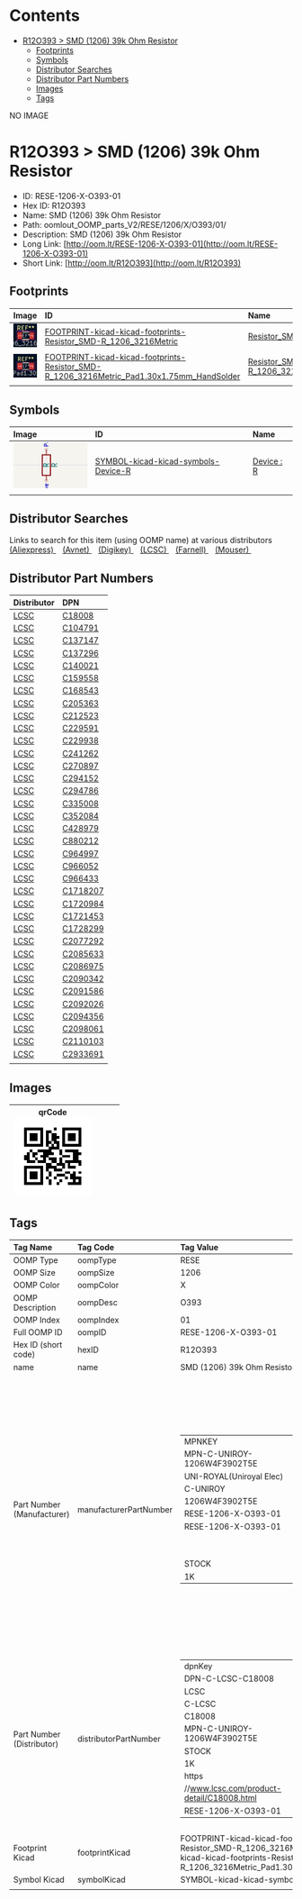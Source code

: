 



Contents
========

* [R12O393 > SMD (1206) 39k Ohm Resistor](#r12o393--smd-1206-39k-ohm-resistor)
	* [Footprints](#footprints)
	* [Symbols](#symbols)
	* [Distributor Searches](#distributor-searches)
	* [Distributor Part Numbers](#distributor-part-numbers)
	* [Images](#images)
	* [Tags](#tags)
  
NO IMAGE  
# R12O393 > SMD (1206) 39k Ohm Resistor

- ID: RESE-1206-X-O393-01
- Hex ID: R12O393
- Name: SMD (1206) 39k Ohm Resistor
- Path: oomlout_OOMP_parts_V2/RESE/1206/X/O393/01/
- Description: SMD (1206) 39k Ohm Resistor
- Long Link: [http://oom.lt/RESE-1206-X-O393-01](http://oom.lt/RESE-1206-X-O393-01)
- Short Link: [http://oom.lt/R12O393](http://oom.lt/R12O393)

## Footprints
  

|Image|ID|Name|
| :--- | :--- | :--- |
|[![](https://raw.githubusercontent.com/oomlout/oomlout_OOMP_eda_V2/main/FOOTPRINT/kicad/kicad-footprints/Resistor_SMD/R_1206_3216Metric/image_140.png)](https://github.com/oomlout/oomlout_OOMP_eda_V2/tree/main/FOOTPRINT/kicad/kicad-footprints/Resistor_SMD/R_1206_3216Metric/)|[FOOTPRINT-kicad-kicad-footprints-Resistor_SMD-R_1206_3216Metric](https://github.com/oomlout/oomlout_OOMP_eda_V2/tree/main/FOOTPRINT/kicad/kicad-footprints/Resistor_SMD/R_1206_3216Metric/)|[Resistor_SMD : R_1206_3216Metric](https://github.com/oomlout/oomlout_OOMP_eda_V2/tree/main/FOOTPRINT/kicad/kicad-footprints/Resistor_SMD/R_1206_3216Metric/)|
|[![](https://raw.githubusercontent.com/oomlout/oomlout_OOMP_eda_V2/main/FOOTPRINT/kicad/kicad-footprints/Resistor_SMD/R_1206_3216Metric_Pad1.30x1.75mm_HandSolder/image_140.png)](https://github.com/oomlout/oomlout_OOMP_eda_V2/tree/main/FOOTPRINT/kicad/kicad-footprints/Resistor_SMD/R_1206_3216Metric_Pad1.30x1.75mm_HandSolder/)|[FOOTPRINT-kicad-kicad-footprints-Resistor_SMD-R_1206_3216Metric_Pad1.30x1.75mm_HandSolder](https://github.com/oomlout/oomlout_OOMP_eda_V2/tree/main/FOOTPRINT/kicad/kicad-footprints/Resistor_SMD/R_1206_3216Metric_Pad1.30x1.75mm_HandSolder/)|[Resistor_SMD : R_1206_3216Metric_Pad1.30x1.75mm_HandSolder](https://github.com/oomlout/oomlout_OOMP_eda_V2/tree/main/FOOTPRINT/kicad/kicad-footprints/Resistor_SMD/R_1206_3216Metric_Pad1.30x1.75mm_HandSolder/)|
||||

## Symbols
  

|Image|ID|Name|
| :--- | :--- | :--- |
|[![](https://raw.githubusercontent.com/oomlout/oomlout_OOMP_eda_V2/main/SYMBOL/kicad/kicad-symbols/Device/R/image_140.png)](https://github.com/oomlout/oomlout_OOMP_eda_V2/tree/main/SYMBOL/kicad/kicad-symbols/Device/R/)|[SYMBOL-kicad-kicad-symbols-Device-R](https://github.com/oomlout/oomlout_OOMP_eda_V2/tree/main/SYMBOL/kicad/kicad-symbols/Device/R/)|[Device : R](https://github.com/oomlout/oomlout_OOMP_eda_V2/tree/main/SYMBOL/kicad/kicad-symbols/Device/R/)|
||||

## Distributor Searches
  
Links to search for this item (using OOMP name) at various distributors  
[(Aliexpress) ](https://www.aliexpress.com/wholesale?SearchText=SMD+1206+39k+Ohm+Resistor)&nbsp;&nbsp;&nbsp;[(Avnet) ](https://www.avnet.com/shop/us/search/SMD+1206+39k+Ohm+Resistor)&nbsp;&nbsp;&nbsp;[(Digikey) ](https://www.digikey.co.uk/en/products/result?s=SMD+1206+39k+Ohm+Resistor)&nbsp;&nbsp;&nbsp;[(LCSC) ](https://www.lcsc.com/search?q=SMD+1206+39k+Ohm+Resistor)&nbsp;&nbsp;&nbsp;[(Farnell) ](https://uk.farnell.com/search?st=SMD+1206+39k+Ohm+Resistor)&nbsp;&nbsp;&nbsp;[(Mouser) ](https://www.mouser.com/c/?q=SMD+1206+39k+Ohm+Resistor)&nbsp;&nbsp;&nbsp;
## Distributor Part Numbers
  

|Distributor|DPN|
| :--- | :--- |
|[LCSC](https://www.lcsc.com/product-detail/C18008.html)|[C18008](https://www.lcsc.com/product-detail/C18008.html)|
|[LCSC](https://www.lcsc.com/product-detail/C104791.html)|[C104791](https://www.lcsc.com/product-detail/C104791.html)|
|[LCSC](https://www.lcsc.com/product-detail/C137147.html)|[C137147](https://www.lcsc.com/product-detail/C137147.html)|
|[LCSC](https://www.lcsc.com/product-detail/C137296.html)|[C137296](https://www.lcsc.com/product-detail/C137296.html)|
|[LCSC](https://www.lcsc.com/product-detail/C140021.html)|[C140021](https://www.lcsc.com/product-detail/C140021.html)|
|[LCSC](https://www.lcsc.com/product-detail/C159558.html)|[C159558](https://www.lcsc.com/product-detail/C159558.html)|
|[LCSC](https://www.lcsc.com/product-detail/C168543.html)|[C168543](https://www.lcsc.com/product-detail/C168543.html)|
|[LCSC](https://www.lcsc.com/product-detail/C205363.html)|[C205363](https://www.lcsc.com/product-detail/C205363.html)|
|[LCSC](https://www.lcsc.com/product-detail/C212523.html)|[C212523](https://www.lcsc.com/product-detail/C212523.html)|
|[LCSC](https://www.lcsc.com/product-detail/C229591.html)|[C229591](https://www.lcsc.com/product-detail/C229591.html)|
|[LCSC](https://www.lcsc.com/product-detail/C229938.html)|[C229938](https://www.lcsc.com/product-detail/C229938.html)|
|[LCSC](https://www.lcsc.com/product-detail/C241262.html)|[C241262](https://www.lcsc.com/product-detail/C241262.html)|
|[LCSC](https://www.lcsc.com/product-detail/C270897.html)|[C270897](https://www.lcsc.com/product-detail/C270897.html)|
|[LCSC](https://www.lcsc.com/product-detail/C294152.html)|[C294152](https://www.lcsc.com/product-detail/C294152.html)|
|[LCSC](https://www.lcsc.com/product-detail/C294786.html)|[C294786](https://www.lcsc.com/product-detail/C294786.html)|
|[LCSC](https://www.lcsc.com/product-detail/C335008.html)|[C335008](https://www.lcsc.com/product-detail/C335008.html)|
|[LCSC](https://www.lcsc.com/product-detail/C352084.html)|[C352084](https://www.lcsc.com/product-detail/C352084.html)|
|[LCSC](https://www.lcsc.com/product-detail/C428979.html)|[C428979](https://www.lcsc.com/product-detail/C428979.html)|
|[LCSC](https://www.lcsc.com/product-detail/C880212.html)|[C880212](https://www.lcsc.com/product-detail/C880212.html)|
|[LCSC](https://www.lcsc.com/product-detail/C964997.html)|[C964997](https://www.lcsc.com/product-detail/C964997.html)|
|[LCSC](https://www.lcsc.com/product-detail/C966052.html)|[C966052](https://www.lcsc.com/product-detail/C966052.html)|
|[LCSC](https://www.lcsc.com/product-detail/C966433.html)|[C966433](https://www.lcsc.com/product-detail/C966433.html)|
|[LCSC](https://www.lcsc.com/product-detail/C1718207.html)|[C1718207](https://www.lcsc.com/product-detail/C1718207.html)|
|[LCSC](https://www.lcsc.com/product-detail/C1720984.html)|[C1720984](https://www.lcsc.com/product-detail/C1720984.html)|
|[LCSC](https://www.lcsc.com/product-detail/C1721453.html)|[C1721453](https://www.lcsc.com/product-detail/C1721453.html)|
|[LCSC](https://www.lcsc.com/product-detail/C1728299.html)|[C1728299](https://www.lcsc.com/product-detail/C1728299.html)|
|[LCSC](https://www.lcsc.com/product-detail/C2077292.html)|[C2077292](https://www.lcsc.com/product-detail/C2077292.html)|
|[LCSC](https://www.lcsc.com/product-detail/C2085633.html)|[C2085633](https://www.lcsc.com/product-detail/C2085633.html)|
|[LCSC](https://www.lcsc.com/product-detail/C2086975.html)|[C2086975](https://www.lcsc.com/product-detail/C2086975.html)|
|[LCSC](https://www.lcsc.com/product-detail/C2090342.html)|[C2090342](https://www.lcsc.com/product-detail/C2090342.html)|
|[LCSC](https://www.lcsc.com/product-detail/C2091586.html)|[C2091586](https://www.lcsc.com/product-detail/C2091586.html)|
|[LCSC](https://www.lcsc.com/product-detail/C2092026.html)|[C2092026](https://www.lcsc.com/product-detail/C2092026.html)|
|[LCSC](https://www.lcsc.com/product-detail/C2094356.html)|[C2094356](https://www.lcsc.com/product-detail/C2094356.html)|
|[LCSC](https://www.lcsc.com/product-detail/C2098061.html)|[C2098061](https://www.lcsc.com/product-detail/C2098061.html)|
|[LCSC](https://www.lcsc.com/product-detail/C2110103.html)|[C2110103](https://www.lcsc.com/product-detail/C2110103.html)|
|[LCSC](https://www.lcsc.com/product-detail/C2933691.html)|[C2933691](https://www.lcsc.com/product-detail/C2933691.html)|
|||

## Images
  

|qrCode<br>[![](https://raw.githubusercontent.com/oomlout/oomlout_OOMP_parts_V2/main/RESE/1206/X/O393/01/qrCode_140.png)](https://github.com/oomlout/oomlout_OOMP_parts_V2/tree/main/RESE/1206/X/O393/01/qrCode.png)||||
| :---: | :---: | :---: | :---: |

## Tags
  

|Tag Name|Tag Code|Tag Value|
| :--- | :--- | :--- |
|OOMP Type|oompType|RESE|
|OOMP Size|oompSize|1206|
|OOMP Color|oompColor|X|
|OOMP Description|oompDesc|O393|
|OOMP Index|oompIndex|01|
|Full OOMP ID|oompID|RESE-1206-X-O393-01|
|Hex ID (short code)|hexID|R12O393|
|name|name|SMD (1206) 39k Ohm Resistor|
|Part Number (Manufacturer)|manufacturerPartNumber|<table><tr><td>MPNKEY</td></tr><tr><td> MPN-C-UNIROY-1206W4F3902T5E</td><td> MANUFACTURER</td></tr><tr><td> UNI-ROYAL(Uniroyal Elec)</td><td> MANUCODE</td></tr><tr><td> C-UNIROY</td><td> MPN</td></tr><tr><td> 1206W4F3902T5E</td><td> OOMPIDPARTIAL</td></tr><tr><td> RESE-1206-X-O393-01</td><td> OOMPID</td></tr><tr><td> RESE-1206-X-O393-01</td><td> LINK</td></tr><tr><td> </td><td> DESCRIPTION</td></tr><tr><td> </td><td> TAGS</td></tr><tr><td> STOCK</td></tr><tr><td>1K</td></tr></table></td><td> <table><tr><td>MPNKEY</td></tr><tr><td> MPN-C-RALEC-RTT063902FTP</td><td> MANUFACTURER</td></tr><tr><td> RALEC</td><td> MANUCODE</td></tr><tr><td> C-RALEC</td><td> MPN</td></tr><tr><td> RTT063902FTP</td><td> OOMPIDPARTIAL</td></tr><tr><td> RESE-1206-X-O393-01</td><td> OOMPID</td></tr><tr><td> RESE-1206-X-O393-01</td><td> LINK</td></tr><tr><td> </td><td> DESCRIPTION</td></tr><tr><td> </td><td> TAGS</td></tr><tr><td> </td></tr></table></td><td> <table><tr><td>MPNKEY</td></tr><tr><td> MPN-C-YAGEO-RC1206JR-0739KL</td><td> MANUFACTURER</td></tr><tr><td> YAGEO</td><td> MANUCODE</td></tr><tr><td> C-YAGEO</td><td> MPN</td></tr><tr><td> RC1206JR-0739KL</td><td> OOMPIDPARTIAL</td></tr><tr><td> RESE-1206-X-O393-01</td><td> OOMPID</td></tr><tr><td> RESE-1206-X-O393-01</td><td> LINK</td></tr><tr><td> </td><td> DESCRIPTION</td></tr><tr><td> </td><td> TAGS</td></tr><tr><td> STOCK</td></tr><tr><td>1K</td></tr></table></td><td> <table><tr><td>MPNKEY</td></tr><tr><td> MPN-C-YAGEO-RC1206FR-0739KL</td><td> MANUFACTURER</td></tr><tr><td> YAGEO</td><td> MANUCODE</td></tr><tr><td> C-YAGEO</td><td> MPN</td></tr><tr><td> RC1206FR-0739KL</td><td> OOMPIDPARTIAL</td></tr><tr><td> RESE-1206-X-O393-01</td><td> OOMPID</td></tr><tr><td> RESE-1206-X-O393-01</td><td> LINK</td></tr><tr><td> </td><td> DESCRIPTION</td></tr><tr><td> </td><td> TAGS</td></tr><tr><td> </td></tr></table></td><td> <table><tr><td>MPNKEY</td></tr><tr><td> MPN-C-FHGUAN-RS-06K3902FT</td><td> MANUFACTURER</td></tr><tr><td> FH (Guangdong Fenghua Advanced Tech)</td><td> MANUCODE</td></tr><tr><td> C-FHGUAN</td><td> MPN</td></tr><tr><td> RS-06K3902FT</td><td> OOMPIDPARTIAL</td></tr><tr><td> RESE-1206-X-O393-01</td><td> OOMPID</td></tr><tr><td> RESE-1206-X-O393-01</td><td> LINK</td></tr><tr><td> </td><td> DESCRIPTION</td></tr><tr><td> </td><td> TAGS</td></tr><tr><td> STOCK</td></tr><tr><td>1K</td></tr></table></td><td> <table><tr><td>MPNKEY</td></tr><tr><td> MPN-C-RALEC-RTT06393JTP</td><td> MANUFACTURER</td></tr><tr><td> RALEC</td><td> MANUCODE</td></tr><tr><td> C-RALEC</td><td> MPN</td></tr><tr><td> RTT06393JTP</td><td> OOMPIDPARTIAL</td></tr><tr><td> RESE-1206-X-O393-01</td><td> OOMPID</td></tr><tr><td> RESE-1206-X-O393-01</td><td> LINK</td></tr><tr><td> </td><td> DESCRIPTION</td></tr><tr><td> </td><td> TAGS</td></tr><tr><td> </td></tr></table></td><td> <table><tr><td>MPNKEY</td></tr><tr><td> MPN-C-WALSIN-WR12X3902FTL</td><td> MANUFACTURER</td></tr><tr><td> Walsin Tech Corp</td><td> MANUCODE</td></tr><tr><td> C-WALSIN</td><td> MPN</td></tr><tr><td> WR12X3902FTL</td><td> OOMPIDPARTIAL</td></tr><tr><td> RESE-1206-X-O393-01</td><td> OOMPID</td></tr><tr><td> RESE-1206-X-O393-01</td><td> LINK</td></tr><tr><td> </td><td> DESCRIPTION</td></tr><tr><td> </td><td> TAGS</td></tr><tr><td> </td></tr></table></td><td> <table><tr><td>MPNKEY</td></tr><tr><td> MPN-C-BOURNS-CR1206-FX-3902ELF</td><td> MANUFACTURER</td></tr><tr><td> BOURNS</td><td> MANUCODE</td></tr><tr><td> C-BOURNS</td><td> MPN</td></tr><tr><td> CR1206-FX-3902ELF</td><td> OOMPIDPARTIAL</td></tr><tr><td> RESE-1206-X-O393-01</td><td> OOMPID</td></tr><tr><td> RESE-1206-X-O393-01</td><td> LINK</td></tr><tr><td> </td><td> DESCRIPTION</td></tr><tr><td> </td><td> TAGS</td></tr><tr><td> STOCK</td></tr><tr><td>1K</td></tr></table></td><td> <table><tr><td>MPNKEY</td></tr><tr><td> MPN-C-TAITEC-RMS12FT3902</td><td> MANUFACTURER</td></tr><tr><td> TA-I Tech</td><td> MANUCODE</td></tr><tr><td> C-TAITEC</td><td> MPN</td></tr><tr><td> RMS12FT3902</td><td> OOMPIDPARTIAL</td></tr><tr><td> RESE-1206-X-O393-01</td><td> OOMPID</td></tr><tr><td> RESE-1206-X-O393-01</td><td> LINK</td></tr><tr><td> </td><td> DESCRIPTION</td></tr><tr><td> </td><td> TAGS</td></tr><tr><td> STOCK</td></tr><tr><td>1K</td></tr></table></td><td> <table><tr><td>MPNKEY</td></tr><tr><td> MPN-C-YAGEO-AC1206FR-0739KL</td><td> MANUFACTURER</td></tr><tr><td> YAGEO</td><td> MANUCODE</td></tr><tr><td> C-YAGEO</td><td> MPN</td></tr><tr><td> AC1206FR-0739KL</td><td> OOMPIDPARTIAL</td></tr><tr><td> RESE-1206-X-O393-01</td><td> OOMPID</td></tr><tr><td> RESE-1206-X-O393-01</td><td> LINK</td></tr><tr><td> </td><td> DESCRIPTION</td></tr><tr><td> </td><td> TAGS</td></tr><tr><td> STOCK</td></tr><tr><td>1K</td></tr></table></td><td> <table><tr><td>MPNKEY</td></tr><tr><td> MPN-C-YAGEO-AC1206JR-0739KL</td><td> MANUFACTURER</td></tr><tr><td> YAGEO</td><td> MANUCODE</td></tr><tr><td> C-YAGEO</td><td> MPN</td></tr><tr><td> AC1206JR-0739KL</td><td> OOMPIDPARTIAL</td></tr><tr><td> RESE-1206-X-O393-01</td><td> OOMPID</td></tr><tr><td> RESE-1206-X-O393-01</td><td> LINK</td></tr><tr><td> </td><td> DESCRIPTION</td></tr><tr><td> </td><td> TAGS</td></tr><tr><td> STOCK</td></tr><tr><td>1K</td></tr></table></td><td> <table><tr><td>MPNKEY</td></tr><tr><td> MPN-C-MULTIC-MCSR12X3902FTL</td><td> MANUFACTURER</td></tr><tr><td> Multicomp</td><td> MANUCODE</td></tr><tr><td> C-MULTIC</td><td> MPN</td></tr><tr><td> MCSR12X3902FTL</td><td> OOMPIDPARTIAL</td></tr><tr><td> RESE-1206-X-O393-01</td><td> OOMPID</td></tr><tr><td> RESE-1206-X-O393-01</td><td> LINK</td></tr><tr><td> </td><td> DESCRIPTION</td></tr><tr><td> </td><td> TAGS</td></tr><tr><td> STOCK</td></tr><tr><td>1K</td></tr></table></td><td> <table><tr><td>MPNKEY</td></tr><tr><td> MPN-C-UNIROY-1206W4J0393T5E</td><td> MANUFACTURER</td></tr><tr><td> UNI-ROYAL(Uniroyal Elec)</td><td> MANUCODE</td></tr><tr><td> C-UNIROY</td><td> MPN</td></tr><tr><td> 1206W4J0393T5E</td><td> OOMPIDPARTIAL</td></tr><tr><td> RESE-1206-X-O393-01</td><td> OOMPID</td></tr><tr><td> RESE-1206-X-O393-01</td><td> LINK</td></tr><tr><td> </td><td> DESCRIPTION</td></tr><tr><td> </td><td> TAGS</td></tr><tr><td> </td></tr></table></td><td> <table><tr><td>MPNKEY</td></tr><tr><td> MPN-C-VIKING-ARG06FTC3902</td><td> MANUFACTURER</td></tr><tr><td> Viking Tech</td><td> MANUCODE</td></tr><tr><td> C-VIKING</td><td> MPN</td></tr><tr><td> ARG06FTC3902</td><td> OOMPIDPARTIAL</td></tr><tr><td> RESE-1206-X-O393-01</td><td> OOMPID</td></tr><tr><td> RESE-1206-X-O393-01</td><td> LINK</td></tr><tr><td> </td><td> DESCRIPTION</td></tr><tr><td> </td><td> TAGS</td></tr><tr><td> </td></tr></table></td><td> <table><tr><td>MPNKEY</td></tr><tr><td> MPN-C-FHGUAN-RS-06K393JT</td><td> MANUFACTURER</td></tr><tr><td> FH (Guangdong Fenghua Advanced Tech)</td><td> MANUCODE</td></tr><tr><td> C-FHGUAN</td><td> MPN</td></tr><tr><td> RS-06K393JT</td><td> OOMPIDPARTIAL</td></tr><tr><td> RESE-1206-X-O393-01</td><td> OOMPID</td></tr><tr><td> RESE-1206-X-O393-01</td><td> LINK</td></tr><tr><td> </td><td> DESCRIPTION</td></tr><tr><td> </td><td> TAGS</td></tr><tr><td> STOCK</td></tr><tr><td>1K</td></tr></table></td><td> <table><tr><td>MPNKEY</td></tr><tr><td> MPN-C-WALSIN-WR12X393JTL</td><td> MANUFACTURER</td></tr><tr><td> Walsin Tech Corp</td><td> MANUCODE</td></tr><tr><td> C-WALSIN</td><td> MPN</td></tr><tr><td> WR12X393JTL</td><td> OOMPIDPARTIAL</td></tr><tr><td> RESE-1206-X-O393-01</td><td> OOMPID</td></tr><tr><td> RESE-1206-X-O393-01</td><td> LINK</td></tr><tr><td> </td><td> DESCRIPTION</td></tr><tr><td> </td><td> TAGS</td></tr><tr><td> STOCK</td></tr><tr><td>1K</td></tr></table></td><td> <table><tr><td>MPNKEY</td></tr><tr><td> MPN-C-RESIST-AECR1206F39K0K9</td><td> MANUFACTURER</td></tr><tr><td> Resistor.Today</td><td> MANUCODE</td></tr><tr><td> C-RESIST</td><td> MPN</td></tr><tr><td> AECR1206F39K0K9</td><td> OOMPIDPARTIAL</td></tr><tr><td> RESE-1206-X-O393-01</td><td> OOMPID</td></tr><tr><td> RESE-1206-X-O393-01</td><td> LINK</td></tr><tr><td> </td><td> DESCRIPTION</td></tr><tr><td> </td><td> TAGS</td></tr><tr><td> STOCK</td></tr><tr><td>1K</td></tr></table></td><td> <table><tr><td>MPNKEY</td></tr><tr><td> MPN-C-EVEROH-CR1206J39KP05</td><td> MANUFACTURER</td></tr><tr><td> Ever Ohms Tech</td><td> MANUCODE</td></tr><tr><td> C-EVEROH</td><td> MPN</td></tr><tr><td> CR1206J39KP05</td><td> OOMPIDPARTIAL</td></tr><tr><td> RESE-1206-X-O393-01</td><td> OOMPID</td></tr><tr><td> RESE-1206-X-O393-01</td><td> LINK</td></tr><tr><td> </td><td> DESCRIPTION</td></tr><tr><td> </td><td> TAGS</td></tr><tr><td> </td></tr></table></td><td> <table><tr><td>MPNKEY</td></tr><tr><td> MPN-C-KOASPE-RK73H2BTTD3902F</td><td> MANUFACTURER</td></tr><tr><td> KOA Speer Elec</td><td> MANUCODE</td></tr><tr><td> C-KOASPE</td><td> MPN</td></tr><tr><td> RK73H2BTTD3902F</td><td> OOMPIDPARTIAL</td></tr><tr><td> RESE-1206-X-O393-01</td><td> OOMPID</td></tr><tr><td> RESE-1206-X-O393-01</td><td> LINK</td></tr><tr><td> </td><td> DESCRIPTION</td></tr><tr><td> </td><td> TAGS</td></tr><tr><td> </td></tr></table></td><td> <table><tr><td>MPNKEY</td></tr><tr><td> MPN-C-UNIROY-NQ06W4J0393T5E</td><td> MANUFACTURER</td></tr><tr><td> UNI-ROYAL(Uniroyal Elec)</td><td> MANUCODE</td></tr><tr><td> C-UNIROY</td><td> MPN</td></tr><tr><td> NQ06W4J0393T5E</td><td> OOMPIDPARTIAL</td></tr><tr><td> RESE-1206-X-O393-01</td><td> OOMPID</td></tr><tr><td> RESE-1206-X-O393-01</td><td> LINK</td></tr><tr><td> </td><td> DESCRIPTION</td></tr><tr><td> </td><td> TAGS</td></tr><tr><td> STOCK</td></tr><tr><td>1K</td></tr></table></td><td> <table><tr><td>MPNKEY</td></tr><tr><td> MPN-C-UNIROY-AS0606J0393T5E</td><td> MANUFACTURER</td></tr><tr><td> UNI-ROYAL(Uniroyal Elec)</td><td> MANUCODE</td></tr><tr><td> C-UNIROY</td><td> MPN</td></tr><tr><td> AS0606J0393T5E</td><td> OOMPIDPARTIAL</td></tr><tr><td> RESE-1206-X-O393-01</td><td> OOMPID</td></tr><tr><td> RESE-1206-X-O393-01</td><td> LINK</td></tr><tr><td> </td><td> DESCRIPTION</td></tr><tr><td> </td><td> TAGS</td></tr><tr><td> STOCK</td></tr><tr><td>1K</td></tr></table></td><td> <table><tr><td>MPNKEY</td></tr><tr><td> MPN-C-UNIROY-CQ06W4F3902T5E</td><td> MANUFACTURER</td></tr><tr><td> UNI-ROYAL(Uniroyal Elec)</td><td> MANUCODE</td></tr><tr><td> C-UNIROY</td><td> MPN</td></tr><tr><td> CQ06W4F3902T5E</td><td> OOMPIDPARTIAL</td></tr><tr><td> RESE-1206-X-O393-01</td><td> OOMPID</td></tr><tr><td> RESE-1206-X-O393-01</td><td> LINK</td></tr><tr><td> </td><td> DESCRIPTION</td></tr><tr><td> </td><td> TAGS</td></tr><tr><td> </td></tr></table></td><td> <table><tr><td>MPNKEY</td></tr><tr><td> MPN-C-VISHAY-MCA12060D3902CP100</td><td> MANUFACTURER</td></tr><tr><td> Vishay Intertech</td><td> MANUCODE</td></tr><tr><td> C-VISHAY</td><td> MPN</td></tr><tr><td> MCA12060D3902CP100</td><td> OOMPIDPARTIAL</td></tr><tr><td> RESE-1206-X-O393-01</td><td> OOMPID</td></tr><tr><td> RESE-1206-X-O393-01</td><td> LINK</td></tr><tr><td> </td><td> DESCRIPTION</td></tr><tr><td> </td><td> TAGS</td></tr><tr><td> </td></tr></table></td><td> <table><tr><td>MPNKEY</td></tr><tr><td> MPN-C-SUSUMU-HRG3216P-3902-D-T5</td><td> MANUFACTURER</td></tr><tr><td> SUSUMU</td><td> MANUCODE</td></tr><tr><td> C-SUSUMU</td><td> MPN</td></tr><tr><td> HRG3216P-3902-D-T5</td><td> OOMPIDPARTIAL</td></tr><tr><td> RESE-1206-X-O393-01</td><td> OOMPID</td></tr><tr><td> RESE-1206-X-O393-01</td><td> LINK</td></tr><tr><td> </td><td> DESCRIPTION</td></tr><tr><td> </td><td> TAGS</td></tr><tr><td> </td></tr></table></td><td> <table><tr><td>MPNKEY</td></tr><tr><td> MPN-C-SUSUMU-RG3216N-3902-B-T5</td><td> MANUFACTURER</td></tr><tr><td> SUSUMU</td><td> MANUCODE</td></tr><tr><td> C-SUSUMU</td><td> MPN</td></tr><tr><td> RG3216N-3902-B-T5</td><td> OOMPIDPARTIAL</td></tr><tr><td> RESE-1206-X-O393-01</td><td> OOMPID</td></tr><tr><td> RESE-1206-X-O393-01</td><td> LINK</td></tr><tr><td> </td><td> DESCRIPTION</td></tr><tr><td> </td><td> TAGS</td></tr><tr><td> </td></tr></table></td><td> <table><tr><td>MPNKEY</td></tr><tr><td> MPN-C-VISHAY-TNPW120639K0BYEA</td><td> MANUFACTURER</td></tr><tr><td> Vishay Intertech</td><td> MANUCODE</td></tr><tr><td> C-VISHAY</td><td> MPN</td></tr><tr><td> TNPW120639K0BYEA</td><td> OOMPIDPARTIAL</td></tr><tr><td> RESE-1206-X-O393-01</td><td> OOMPID</td></tr><tr><td> RESE-1206-X-O393-01</td><td> LINK</td></tr><tr><td> </td><td> DESCRIPTION</td></tr><tr><td> </td><td> TAGS</td></tr><tr><td> </td></tr></table></td><td> <table><tr><td>MPNKEY</td></tr><tr><td> MPN-C-PANASO-ERJ-8GEYJ393V</td><td> MANUFACTURER</td></tr><tr><td> PANASONIC</td><td> MANUCODE</td></tr><tr><td> C-PANASO</td><td> MPN</td></tr><tr><td> ERJ-8GEYJ393V</td><td> OOMPIDPARTIAL</td></tr><tr><td> RESE-1206-X-O393-01</td><td> OOMPID</td></tr><tr><td> RESE-1206-X-O393-01</td><td> LINK</td></tr><tr><td> </td><td> DESCRIPTION</td></tr><tr><td> </td><td> TAGS</td></tr><tr><td> </td></tr></table></td><td> <table><tr><td>MPNKEY</td></tr><tr><td> MPN-C-VISHAY-CRCW120639K0FKEA</td><td> MANUFACTURER</td></tr><tr><td> Vishay Intertech</td><td> MANUCODE</td></tr><tr><td> C-VISHAY</td><td> MPN</td></tr><tr><td> CRCW120639K0FKEA</td><td> OOMPIDPARTIAL</td></tr><tr><td> RESE-1206-X-O393-01</td><td> OOMPID</td></tr><tr><td> RESE-1206-X-O393-01</td><td> LINK</td></tr><tr><td> </td><td> DESCRIPTION</td></tr><tr><td> </td><td> TAGS</td></tr><tr><td> </td></tr></table></td><td> <table><tr><td>MPNKEY</td></tr><tr><td> MPN-C-PANASO-ERJ-P08J393V</td><td> MANUFACTURER</td></tr><tr><td> PANASONIC</td><td> MANUCODE</td></tr><tr><td> C-PANASO</td><td> MPN</td></tr><tr><td> ERJ-P08J393V</td><td> OOMPIDPARTIAL</td></tr><tr><td> RESE-1206-X-O393-01</td><td> OOMPID</td></tr><tr><td> RESE-1206-X-O393-01</td><td> LINK</td></tr><tr><td> </td><td> DESCRIPTION</td></tr><tr><td> </td><td> TAGS</td></tr><tr><td> </td></tr></table></td><td> <table><tr><td>MPNKEY</td></tr><tr><td> MPN-C-SUSUMU-HRG3216P-3902-D-T1</td><td> MANUFACTURER</td></tr><tr><td> SUSUMU</td><td> MANUCODE</td></tr><tr><td> C-SUSUMU</td><td> MPN</td></tr><tr><td> HRG3216P-3902-D-T1</td><td> OOMPIDPARTIAL</td></tr><tr><td> RESE-1206-X-O393-01</td><td> OOMPID</td></tr><tr><td> RESE-1206-X-O393-01</td><td> LINK</td></tr><tr><td> </td><td> DESCRIPTION</td></tr><tr><td> </td><td> TAGS</td></tr><tr><td> </td></tr></table></td><td> <table><tr><td>MPNKEY</td></tr><tr><td> MPN-C-PANASO-ERA-8AEB393V</td><td> MANUFACTURER</td></tr><tr><td> PANASONIC</td><td> MANUCODE</td></tr><tr><td> C-PANASO</td><td> MPN</td></tr><tr><td> ERA-8AEB393V</td><td> OOMPIDPARTIAL</td></tr><tr><td> RESE-1206-X-O393-01</td><td> OOMPID</td></tr><tr><td> RESE-1206-X-O393-01</td><td> LINK</td></tr><tr><td> </td><td> DESCRIPTION</td></tr><tr><td> </td><td> TAGS</td></tr><tr><td> </td></tr></table></td><td> <table><tr><td>MPNKEY</td></tr><tr><td> MPN-C-VISHAY-CRCW120639K0JNEA</td><td> MANUFACTURER</td></tr><tr><td> Vishay Intertech</td><td> MANUCODE</td></tr><tr><td> C-VISHAY</td><td> MPN</td></tr><tr><td> CRCW120639K0JNEA</td><td> OOMPIDPARTIAL</td></tr><tr><td> RESE-1206-X-O393-01</td><td> OOMPID</td></tr><tr><td> RESE-1206-X-O393-01</td><td> LINK</td></tr><tr><td> </td><td> DESCRIPTION</td></tr><tr><td> </td><td> TAGS</td></tr><tr><td> </td></tr></table></td><td> <table><tr><td>MPNKEY</td></tr><tr><td> MPN-C-PANASO-ERA-8ARW393V</td><td> MANUFACTURER</td></tr><tr><td> PANASONIC</td><td> MANUCODE</td></tr><tr><td> C-PANASO</td><td> MPN</td></tr><tr><td> ERA-8ARW393V</td><td> OOMPIDPARTIAL</td></tr><tr><td> RESE-1206-X-O393-01</td><td> OOMPID</td></tr><tr><td> RESE-1206-X-O393-01</td><td> LINK</td></tr><tr><td> </td><td> DESCRIPTION</td></tr><tr><td> </td><td> TAGS</td></tr><tr><td> </td></tr></table></td><td> <table><tr><td>MPNKEY</td></tr><tr><td> MPN-C-TECONN-CRG1206F39K</td><td> MANUFACTURER</td></tr><tr><td> TE Connectivity</td><td> MANUCODE</td></tr><tr><td> C-TECONN</td><td> MPN</td></tr><tr><td> CRG1206F39K</td><td> OOMPIDPARTIAL</td></tr><tr><td> RESE-1206-X-O393-01</td><td> OOMPID</td></tr><tr><td> RESE-1206-X-O393-01</td><td> LINK</td></tr><tr><td> </td><td> DESCRIPTION</td></tr><tr><td> </td><td> TAGS</td></tr><tr><td> </td></tr></table></td><td> <table><tr><td>MPNKEY</td></tr><tr><td> MPN-C-PANASO-ERJ-S08J393V</td><td> MANUFACTURER</td></tr><tr><td> PANASONIC</td><td> MANUCODE</td></tr><tr><td> C-PANASO</td><td> MPN</td></tr><tr><td> ERJ-S08J393V</td><td> OOMPIDPARTIAL</td></tr><tr><td> RESE-1206-X-O393-01</td><td> OOMPID</td></tr><tr><td> RESE-1206-X-O393-01</td><td> LINK</td></tr><tr><td> </td><td> DESCRIPTION</td></tr><tr><td> </td><td> TAGS</td></tr><tr><td> </td></tr></table></td><td> <table><tr><td>MPNKEY</td></tr><tr><td> MPN-C-FOJAN-FRC1206F3902TS</td><td> MANUFACTURER</td></tr><tr><td> FOJAN</td><td> MANUCODE</td></tr><tr><td> C-FOJAN</td><td> MPN</td></tr><tr><td> FRC1206F3902TS</td><td> OOMPIDPARTIAL</td></tr><tr><td> RESE-1206-X-O393-01</td><td> OOMPID</td></tr><tr><td> RESE-1206-X-O393-01</td><td> LINK</td></tr><tr><td> </td><td> DESCRIPTION</td></tr><tr><td> </td><td> TAGS</td></tr><tr><td> STOCK</td></tr><tr><td>1K</td></tr></table></td><td> <table><tr><td>MPNKEY</td></tr><tr><td> MPN-C-UNIROY-1206W4F3902T5E</td><td> MANUFACTURER</td></tr><tr><td> UNI-ROYAL(Uniroyal Elec)</td><td> MANUCODE</td></tr><tr><td> C-UNIROY</td><td> MPN</td></tr><tr><td> 1206W4F3902T5E</td><td> OOMPIDPARTIAL</td></tr><tr><td> RESE-1206-X-O393-01</td><td> OOMPID</td></tr><tr><td> RESE-1206-X-O393-01</td><td> LINK</td></tr><tr><td> </td><td> DESCRIPTION</td></tr><tr><td> </td><td> TAGS</td></tr><tr><td> STOCK</td></tr><tr><td>1K</td></tr></table></td><td> <table><tr><td>MPNKEY</td></tr><tr><td> MPN-C-RALEC-RTT063902FTP</td><td> MANUFACTURER</td></tr><tr><td> RALEC</td><td> MANUCODE</td></tr><tr><td> C-RALEC</td><td> MPN</td></tr><tr><td> RTT063902FTP</td><td> OOMPIDPARTIAL</td></tr><tr><td> RESE-1206-X-O393-01</td><td> OOMPID</td></tr><tr><td> RESE-1206-X-O393-01</td><td> LINK</td></tr><tr><td> </td><td> DESCRIPTION</td></tr><tr><td> </td><td> TAGS</td></tr><tr><td> </td></tr></table></td><td> <table><tr><td>MPNKEY</td></tr><tr><td> MPN-C-YAGEO-RC1206JR-0739KL</td><td> MANUFACTURER</td></tr><tr><td> YAGEO</td><td> MANUCODE</td></tr><tr><td> C-YAGEO</td><td> MPN</td></tr><tr><td> RC1206JR-0739KL</td><td> OOMPIDPARTIAL</td></tr><tr><td> RESE-1206-X-O393-01</td><td> OOMPID</td></tr><tr><td> RESE-1206-X-O393-01</td><td> LINK</td></tr><tr><td> </td><td> DESCRIPTION</td></tr><tr><td> </td><td> TAGS</td></tr><tr><td> STOCK</td></tr><tr><td>1K</td></tr></table></td><td> <table><tr><td>MPNKEY</td></tr><tr><td> MPN-C-YAGEO-RC1206FR-0739KL</td><td> MANUFACTURER</td></tr><tr><td> YAGEO</td><td> MANUCODE</td></tr><tr><td> C-YAGEO</td><td> MPN</td></tr><tr><td> RC1206FR-0739KL</td><td> OOMPIDPARTIAL</td></tr><tr><td> RESE-1206-X-O393-01</td><td> OOMPID</td></tr><tr><td> RESE-1206-X-O393-01</td><td> LINK</td></tr><tr><td> </td><td> DESCRIPTION</td></tr><tr><td> </td><td> TAGS</td></tr><tr><td> </td></tr></table></td><td> <table><tr><td>MPNKEY</td></tr><tr><td> MPN-C-FHGUAN-RS-06K3902FT</td><td> MANUFACTURER</td></tr><tr><td> FH (Guangdong Fenghua Advanced Tech)</td><td> MANUCODE</td></tr><tr><td> C-FHGUAN</td><td> MPN</td></tr><tr><td> RS-06K3902FT</td><td> OOMPIDPARTIAL</td></tr><tr><td> RESE-1206-X-O393-01</td><td> OOMPID</td></tr><tr><td> RESE-1206-X-O393-01</td><td> LINK</td></tr><tr><td> </td><td> DESCRIPTION</td></tr><tr><td> </td><td> TAGS</td></tr><tr><td> STOCK</td></tr><tr><td>1K</td></tr></table></td><td> <table><tr><td>MPNKEY</td></tr><tr><td> MPN-C-RALEC-RTT06393JTP</td><td> MANUFACTURER</td></tr><tr><td> RALEC</td><td> MANUCODE</td></tr><tr><td> C-RALEC</td><td> MPN</td></tr><tr><td> RTT06393JTP</td><td> OOMPIDPARTIAL</td></tr><tr><td> RESE-1206-X-O393-01</td><td> OOMPID</td></tr><tr><td> RESE-1206-X-O393-01</td><td> LINK</td></tr><tr><td> </td><td> DESCRIPTION</td></tr><tr><td> </td><td> TAGS</td></tr><tr><td> </td></tr></table></td><td> <table><tr><td>MPNKEY</td></tr><tr><td> MPN-C-WALSIN-WR12X3902FTL</td><td> MANUFACTURER</td></tr><tr><td> Walsin Tech Corp</td><td> MANUCODE</td></tr><tr><td> C-WALSIN</td><td> MPN</td></tr><tr><td> WR12X3902FTL</td><td> OOMPIDPARTIAL</td></tr><tr><td> RESE-1206-X-O393-01</td><td> OOMPID</td></tr><tr><td> RESE-1206-X-O393-01</td><td> LINK</td></tr><tr><td> </td><td> DESCRIPTION</td></tr><tr><td> </td><td> TAGS</td></tr><tr><td> </td></tr></table></td><td> <table><tr><td>MPNKEY</td></tr><tr><td> MPN-C-BOURNS-CR1206-FX-3902ELF</td><td> MANUFACTURER</td></tr><tr><td> BOURNS</td><td> MANUCODE</td></tr><tr><td> C-BOURNS</td><td> MPN</td></tr><tr><td> CR1206-FX-3902ELF</td><td> OOMPIDPARTIAL</td></tr><tr><td> RESE-1206-X-O393-01</td><td> OOMPID</td></tr><tr><td> RESE-1206-X-O393-01</td><td> LINK</td></tr><tr><td> </td><td> DESCRIPTION</td></tr><tr><td> </td><td> TAGS</td></tr><tr><td> STOCK</td></tr><tr><td>1K</td></tr></table></td><td> <table><tr><td>MPNKEY</td></tr><tr><td> MPN-C-TAITEC-RMS12FT3902</td><td> MANUFACTURER</td></tr><tr><td> TA-I Tech</td><td> MANUCODE</td></tr><tr><td> C-TAITEC</td><td> MPN</td></tr><tr><td> RMS12FT3902</td><td> OOMPIDPARTIAL</td></tr><tr><td> RESE-1206-X-O393-01</td><td> OOMPID</td></tr><tr><td> RESE-1206-X-O393-01</td><td> LINK</td></tr><tr><td> </td><td> DESCRIPTION</td></tr><tr><td> </td><td> TAGS</td></tr><tr><td> STOCK</td></tr><tr><td>1K</td></tr></table></td><td> <table><tr><td>MPNKEY</td></tr><tr><td> MPN-C-YAGEO-AC1206FR-0739KL</td><td> MANUFACTURER</td></tr><tr><td> YAGEO</td><td> MANUCODE</td></tr><tr><td> C-YAGEO</td><td> MPN</td></tr><tr><td> AC1206FR-0739KL</td><td> OOMPIDPARTIAL</td></tr><tr><td> RESE-1206-X-O393-01</td><td> OOMPID</td></tr><tr><td> RESE-1206-X-O393-01</td><td> LINK</td></tr><tr><td> </td><td> DESCRIPTION</td></tr><tr><td> </td><td> TAGS</td></tr><tr><td> STOCK</td></tr><tr><td>1K</td></tr></table></td><td> <table><tr><td>MPNKEY</td></tr><tr><td> MPN-C-YAGEO-AC1206JR-0739KL</td><td> MANUFACTURER</td></tr><tr><td> YAGEO</td><td> MANUCODE</td></tr><tr><td> C-YAGEO</td><td> MPN</td></tr><tr><td> AC1206JR-0739KL</td><td> OOMPIDPARTIAL</td></tr><tr><td> RESE-1206-X-O393-01</td><td> OOMPID</td></tr><tr><td> RESE-1206-X-O393-01</td><td> LINK</td></tr><tr><td> </td><td> DESCRIPTION</td></tr><tr><td> </td><td> TAGS</td></tr><tr><td> STOCK</td></tr><tr><td>1K</td></tr></table></td><td> <table><tr><td>MPNKEY</td></tr><tr><td> MPN-C-MULTIC-MCSR12X3902FTL</td><td> MANUFACTURER</td></tr><tr><td> Multicomp</td><td> MANUCODE</td></tr><tr><td> C-MULTIC</td><td> MPN</td></tr><tr><td> MCSR12X3902FTL</td><td> OOMPIDPARTIAL</td></tr><tr><td> RESE-1206-X-O393-01</td><td> OOMPID</td></tr><tr><td> RESE-1206-X-O393-01</td><td> LINK</td></tr><tr><td> </td><td> DESCRIPTION</td></tr><tr><td> </td><td> TAGS</td></tr><tr><td> STOCK</td></tr><tr><td>1K</td></tr></table></td><td> <table><tr><td>MPNKEY</td></tr><tr><td> MPN-C-UNIROY-1206W4J0393T5E</td><td> MANUFACTURER</td></tr><tr><td> UNI-ROYAL(Uniroyal Elec)</td><td> MANUCODE</td></tr><tr><td> C-UNIROY</td><td> MPN</td></tr><tr><td> 1206W4J0393T5E</td><td> OOMPIDPARTIAL</td></tr><tr><td> RESE-1206-X-O393-01</td><td> OOMPID</td></tr><tr><td> RESE-1206-X-O393-01</td><td> LINK</td></tr><tr><td> </td><td> DESCRIPTION</td></tr><tr><td> </td><td> TAGS</td></tr><tr><td> </td></tr></table></td><td> <table><tr><td>MPNKEY</td></tr><tr><td> MPN-C-VIKING-ARG06FTC3902</td><td> MANUFACTURER</td></tr><tr><td> Viking Tech</td><td> MANUCODE</td></tr><tr><td> C-VIKING</td><td> MPN</td></tr><tr><td> ARG06FTC3902</td><td> OOMPIDPARTIAL</td></tr><tr><td> RESE-1206-X-O393-01</td><td> OOMPID</td></tr><tr><td> RESE-1206-X-O393-01</td><td> LINK</td></tr><tr><td> </td><td> DESCRIPTION</td></tr><tr><td> </td><td> TAGS</td></tr><tr><td> </td></tr></table></td><td> <table><tr><td>MPNKEY</td></tr><tr><td> MPN-C-FHGUAN-RS-06K393JT</td><td> MANUFACTURER</td></tr><tr><td> FH (Guangdong Fenghua Advanced Tech)</td><td> MANUCODE</td></tr><tr><td> C-FHGUAN</td><td> MPN</td></tr><tr><td> RS-06K393JT</td><td> OOMPIDPARTIAL</td></tr><tr><td> RESE-1206-X-O393-01</td><td> OOMPID</td></tr><tr><td> RESE-1206-X-O393-01</td><td> LINK</td></tr><tr><td> </td><td> DESCRIPTION</td></tr><tr><td> </td><td> TAGS</td></tr><tr><td> STOCK</td></tr><tr><td>1K</td></tr></table></td><td> <table><tr><td>MPNKEY</td></tr><tr><td> MPN-C-WALSIN-WR12X393JTL</td><td> MANUFACTURER</td></tr><tr><td> Walsin Tech Corp</td><td> MANUCODE</td></tr><tr><td> C-WALSIN</td><td> MPN</td></tr><tr><td> WR12X393JTL</td><td> OOMPIDPARTIAL</td></tr><tr><td> RESE-1206-X-O393-01</td><td> OOMPID</td></tr><tr><td> RESE-1206-X-O393-01</td><td> LINK</td></tr><tr><td> </td><td> DESCRIPTION</td></tr><tr><td> </td><td> TAGS</td></tr><tr><td> STOCK</td></tr><tr><td>1K</td></tr></table></td><td> <table><tr><td>MPNKEY</td></tr><tr><td> MPN-C-RESIST-AECR1206F39K0K9</td><td> MANUFACTURER</td></tr><tr><td> Resistor.Today</td><td> MANUCODE</td></tr><tr><td> C-RESIST</td><td> MPN</td></tr><tr><td> AECR1206F39K0K9</td><td> OOMPIDPARTIAL</td></tr><tr><td> RESE-1206-X-O393-01</td><td> OOMPID</td></tr><tr><td> RESE-1206-X-O393-01</td><td> LINK</td></tr><tr><td> </td><td> DESCRIPTION</td></tr><tr><td> </td><td> TAGS</td></tr><tr><td> STOCK</td></tr><tr><td>1K</td></tr></table></td><td> <table><tr><td>MPNKEY</td></tr><tr><td> MPN-C-EVEROH-CR1206J39KP05</td><td> MANUFACTURER</td></tr><tr><td> Ever Ohms Tech</td><td> MANUCODE</td></tr><tr><td> C-EVEROH</td><td> MPN</td></tr><tr><td> CR1206J39KP05</td><td> OOMPIDPARTIAL</td></tr><tr><td> RESE-1206-X-O393-01</td><td> OOMPID</td></tr><tr><td> RESE-1206-X-O393-01</td><td> LINK</td></tr><tr><td> </td><td> DESCRIPTION</td></tr><tr><td> </td><td> TAGS</td></tr><tr><td> </td></tr></table></td><td> <table><tr><td>MPNKEY</td></tr><tr><td> MPN-C-KOASPE-RK73H2BTTD3902F</td><td> MANUFACTURER</td></tr><tr><td> KOA Speer Elec</td><td> MANUCODE</td></tr><tr><td> C-KOASPE</td><td> MPN</td></tr><tr><td> RK73H2BTTD3902F</td><td> OOMPIDPARTIAL</td></tr><tr><td> RESE-1206-X-O393-01</td><td> OOMPID</td></tr><tr><td> RESE-1206-X-O393-01</td><td> LINK</td></tr><tr><td> </td><td> DESCRIPTION</td></tr><tr><td> </td><td> TAGS</td></tr><tr><td> </td></tr></table></td><td> <table><tr><td>MPNKEY</td></tr><tr><td> MPN-C-UNIROY-NQ06W4J0393T5E</td><td> MANUFACTURER</td></tr><tr><td> UNI-ROYAL(Uniroyal Elec)</td><td> MANUCODE</td></tr><tr><td> C-UNIROY</td><td> MPN</td></tr><tr><td> NQ06W4J0393T5E</td><td> OOMPIDPARTIAL</td></tr><tr><td> RESE-1206-X-O393-01</td><td> OOMPID</td></tr><tr><td> RESE-1206-X-O393-01</td><td> LINK</td></tr><tr><td> </td><td> DESCRIPTION</td></tr><tr><td> </td><td> TAGS</td></tr><tr><td> STOCK</td></tr><tr><td>1K</td></tr></table></td><td> <table><tr><td>MPNKEY</td></tr><tr><td> MPN-C-UNIROY-AS0606J0393T5E</td><td> MANUFACTURER</td></tr><tr><td> UNI-ROYAL(Uniroyal Elec)</td><td> MANUCODE</td></tr><tr><td> C-UNIROY</td><td> MPN</td></tr><tr><td> AS0606J0393T5E</td><td> OOMPIDPARTIAL</td></tr><tr><td> RESE-1206-X-O393-01</td><td> OOMPID</td></tr><tr><td> RESE-1206-X-O393-01</td><td> LINK</td></tr><tr><td> </td><td> DESCRIPTION</td></tr><tr><td> </td><td> TAGS</td></tr><tr><td> STOCK</td></tr><tr><td>1K</td></tr></table></td><td> <table><tr><td>MPNKEY</td></tr><tr><td> MPN-C-UNIROY-CQ06W4F3902T5E</td><td> MANUFACTURER</td></tr><tr><td> UNI-ROYAL(Uniroyal Elec)</td><td> MANUCODE</td></tr><tr><td> C-UNIROY</td><td> MPN</td></tr><tr><td> CQ06W4F3902T5E</td><td> OOMPIDPARTIAL</td></tr><tr><td> RESE-1206-X-O393-01</td><td> OOMPID</td></tr><tr><td> RESE-1206-X-O393-01</td><td> LINK</td></tr><tr><td> </td><td> DESCRIPTION</td></tr><tr><td> </td><td> TAGS</td></tr><tr><td> </td></tr></table></td><td> <table><tr><td>MPNKEY</td></tr><tr><td> MPN-C-VISHAY-MCA12060D3902CP100</td><td> MANUFACTURER</td></tr><tr><td> Vishay Intertech</td><td> MANUCODE</td></tr><tr><td> C-VISHAY</td><td> MPN</td></tr><tr><td> MCA12060D3902CP100</td><td> OOMPIDPARTIAL</td></tr><tr><td> RESE-1206-X-O393-01</td><td> OOMPID</td></tr><tr><td> RESE-1206-X-O393-01</td><td> LINK</td></tr><tr><td> </td><td> DESCRIPTION</td></tr><tr><td> </td><td> TAGS</td></tr><tr><td> </td></tr></table></td><td> <table><tr><td>MPNKEY</td></tr><tr><td> MPN-C-SUSUMU-HRG3216P-3902-D-T5</td><td> MANUFACTURER</td></tr><tr><td> SUSUMU</td><td> MANUCODE</td></tr><tr><td> C-SUSUMU</td><td> MPN</td></tr><tr><td> HRG3216P-3902-D-T5</td><td> OOMPIDPARTIAL</td></tr><tr><td> RESE-1206-X-O393-01</td><td> OOMPID</td></tr><tr><td> RESE-1206-X-O393-01</td><td> LINK</td></tr><tr><td> </td><td> DESCRIPTION</td></tr><tr><td> </td><td> TAGS</td></tr><tr><td> </td></tr></table></td><td> <table><tr><td>MPNKEY</td></tr><tr><td> MPN-C-SUSUMU-RG3216N-3902-B-T5</td><td> MANUFACTURER</td></tr><tr><td> SUSUMU</td><td> MANUCODE</td></tr><tr><td> C-SUSUMU</td><td> MPN</td></tr><tr><td> RG3216N-3902-B-T5</td><td> OOMPIDPARTIAL</td></tr><tr><td> RESE-1206-X-O393-01</td><td> OOMPID</td></tr><tr><td> RESE-1206-X-O393-01</td><td> LINK</td></tr><tr><td> </td><td> DESCRIPTION</td></tr><tr><td> </td><td> TAGS</td></tr><tr><td> </td></tr></table></td><td> <table><tr><td>MPNKEY</td></tr><tr><td> MPN-C-VISHAY-TNPW120639K0BYEA</td><td> MANUFACTURER</td></tr><tr><td> Vishay Intertech</td><td> MANUCODE</td></tr><tr><td> C-VISHAY</td><td> MPN</td></tr><tr><td> TNPW120639K0BYEA</td><td> OOMPIDPARTIAL</td></tr><tr><td> RESE-1206-X-O393-01</td><td> OOMPID</td></tr><tr><td> RESE-1206-X-O393-01</td><td> LINK</td></tr><tr><td> </td><td> DESCRIPTION</td></tr><tr><td> </td><td> TAGS</td></tr><tr><td> </td></tr></table></td><td> <table><tr><td>MPNKEY</td></tr><tr><td> MPN-C-PANASO-ERJ-8GEYJ393V</td><td> MANUFACTURER</td></tr><tr><td> PANASONIC</td><td> MANUCODE</td></tr><tr><td> C-PANASO</td><td> MPN</td></tr><tr><td> ERJ-8GEYJ393V</td><td> OOMPIDPARTIAL</td></tr><tr><td> RESE-1206-X-O393-01</td><td> OOMPID</td></tr><tr><td> RESE-1206-X-O393-01</td><td> LINK</td></tr><tr><td> </td><td> DESCRIPTION</td></tr><tr><td> </td><td> TAGS</td></tr><tr><td> </td></tr></table></td><td> <table><tr><td>MPNKEY</td></tr><tr><td> MPN-C-VISHAY-CRCW120639K0FKEA</td><td> MANUFACTURER</td></tr><tr><td> Vishay Intertech</td><td> MANUCODE</td></tr><tr><td> C-VISHAY</td><td> MPN</td></tr><tr><td> CRCW120639K0FKEA</td><td> OOMPIDPARTIAL</td></tr><tr><td> RESE-1206-X-O393-01</td><td> OOMPID</td></tr><tr><td> RESE-1206-X-O393-01</td><td> LINK</td></tr><tr><td> </td><td> DESCRIPTION</td></tr><tr><td> </td><td> TAGS</td></tr><tr><td> </td></tr></table></td><td> <table><tr><td>MPNKEY</td></tr><tr><td> MPN-C-PANASO-ERJ-P08J393V</td><td> MANUFACTURER</td></tr><tr><td> PANASONIC</td><td> MANUCODE</td></tr><tr><td> C-PANASO</td><td> MPN</td></tr><tr><td> ERJ-P08J393V</td><td> OOMPIDPARTIAL</td></tr><tr><td> RESE-1206-X-O393-01</td><td> OOMPID</td></tr><tr><td> RESE-1206-X-O393-01</td><td> LINK</td></tr><tr><td> </td><td> DESCRIPTION</td></tr><tr><td> </td><td> TAGS</td></tr><tr><td> </td></tr></table></td><td> <table><tr><td>MPNKEY</td></tr><tr><td> MPN-C-SUSUMU-HRG3216P-3902-D-T1</td><td> MANUFACTURER</td></tr><tr><td> SUSUMU</td><td> MANUCODE</td></tr><tr><td> C-SUSUMU</td><td> MPN</td></tr><tr><td> HRG3216P-3902-D-T1</td><td> OOMPIDPARTIAL</td></tr><tr><td> RESE-1206-X-O393-01</td><td> OOMPID</td></tr><tr><td> RESE-1206-X-O393-01</td><td> LINK</td></tr><tr><td> </td><td> DESCRIPTION</td></tr><tr><td> </td><td> TAGS</td></tr><tr><td> </td></tr></table></td><td> <table><tr><td>MPNKEY</td></tr><tr><td> MPN-C-PANASO-ERA-8AEB393V</td><td> MANUFACTURER</td></tr><tr><td> PANASONIC</td><td> MANUCODE</td></tr><tr><td> C-PANASO</td><td> MPN</td></tr><tr><td> ERA-8AEB393V</td><td> OOMPIDPARTIAL</td></tr><tr><td> RESE-1206-X-O393-01</td><td> OOMPID</td></tr><tr><td> RESE-1206-X-O393-01</td><td> LINK</td></tr><tr><td> </td><td> DESCRIPTION</td></tr><tr><td> </td><td> TAGS</td></tr><tr><td> </td></tr></table></td><td> <table><tr><td>MPNKEY</td></tr><tr><td> MPN-C-VISHAY-CRCW120639K0JNEA</td><td> MANUFACTURER</td></tr><tr><td> Vishay Intertech</td><td> MANUCODE</td></tr><tr><td> C-VISHAY</td><td> MPN</td></tr><tr><td> CRCW120639K0JNEA</td><td> OOMPIDPARTIAL</td></tr><tr><td> RESE-1206-X-O393-01</td><td> OOMPID</td></tr><tr><td> RESE-1206-X-O393-01</td><td> LINK</td></tr><tr><td> </td><td> DESCRIPTION</td></tr><tr><td> </td><td> TAGS</td></tr><tr><td> </td></tr></table></td><td> <table><tr><td>MPNKEY</td></tr><tr><td> MPN-C-PANASO-ERA-8ARW393V</td><td> MANUFACTURER</td></tr><tr><td> PANASONIC</td><td> MANUCODE</td></tr><tr><td> C-PANASO</td><td> MPN</td></tr><tr><td> ERA-8ARW393V</td><td> OOMPIDPARTIAL</td></tr><tr><td> RESE-1206-X-O393-01</td><td> OOMPID</td></tr><tr><td> RESE-1206-X-O393-01</td><td> LINK</td></tr><tr><td> </td><td> DESCRIPTION</td></tr><tr><td> </td><td> TAGS</td></tr><tr><td> </td></tr></table></td><td> <table><tr><td>MPNKEY</td></tr><tr><td> MPN-C-TECONN-CRG1206F39K</td><td> MANUFACTURER</td></tr><tr><td> TE Connectivity</td><td> MANUCODE</td></tr><tr><td> C-TECONN</td><td> MPN</td></tr><tr><td> CRG1206F39K</td><td> OOMPIDPARTIAL</td></tr><tr><td> RESE-1206-X-O393-01</td><td> OOMPID</td></tr><tr><td> RESE-1206-X-O393-01</td><td> LINK</td></tr><tr><td> </td><td> DESCRIPTION</td></tr><tr><td> </td><td> TAGS</td></tr><tr><td> </td></tr></table></td><td> <table><tr><td>MPNKEY</td></tr><tr><td> MPN-C-PANASO-ERJ-S08J393V</td><td> MANUFACTURER</td></tr><tr><td> PANASONIC</td><td> MANUCODE</td></tr><tr><td> C-PANASO</td><td> MPN</td></tr><tr><td> ERJ-S08J393V</td><td> OOMPIDPARTIAL</td></tr><tr><td> RESE-1206-X-O393-01</td><td> OOMPID</td></tr><tr><td> RESE-1206-X-O393-01</td><td> LINK</td></tr><tr><td> </td><td> DESCRIPTION</td></tr><tr><td> </td><td> TAGS</td></tr><tr><td> </td></tr></table></td><td> <table><tr><td>MPNKEY</td></tr><tr><td> MPN-C-FOJAN-FRC1206F3902TS</td><td> MANUFACTURER</td></tr><tr><td> FOJAN</td><td> MANUCODE</td></tr><tr><td> C-FOJAN</td><td> MPN</td></tr><tr><td> FRC1206F3902TS</td><td> OOMPIDPARTIAL</td></tr><tr><td> RESE-1206-X-O393-01</td><td> OOMPID</td></tr><tr><td> RESE-1206-X-O393-01</td><td> LINK</td></tr><tr><td> </td><td> DESCRIPTION</td></tr><tr><td> </td><td> TAGS</td></tr><tr><td> STOCK</td></tr><tr><td>1K</td></tr></table>|
|Part Number (Distributor)|distributorPartNumber|<table><tr><td>dpnKey</td></tr><tr><td> DPN-C-LCSC-C18008</td><td> DISTRIBUTOR</td></tr><tr><td> LCSC</td><td> DISTRCODE</td></tr><tr><td> C-LCSC</td><td> DPN</td></tr><tr><td> C18008</td><td> MPN</td></tr><tr><td> MPN-C-UNIROY-1206W4F3902T5E</td><td> TAGS</td></tr><tr><td> STOCK</td></tr><tr><td>1K</td><td> LINK</td></tr><tr><td> https</td></tr><tr><td>//www.lcsc.com/product-detail/C18008.html</td><td> OOMPID</td></tr><tr><td> RESE-1206-X-O393-01</td></tr></table></td><td> <table><tr><td>dpnKey</td></tr><tr><td> DPN-C-LCSC-C104791</td><td> DISTRIBUTOR</td></tr><tr><td> LCSC</td><td> DISTRCODE</td></tr><tr><td> C-LCSC</td><td> DPN</td></tr><tr><td> C104791</td><td> MPN</td></tr><tr><td> MPN-C-RALEC-RTT063902FTP</td><td> TAGS</td></tr><tr><td> </td><td> LINK</td></tr><tr><td> https</td></tr><tr><td>//www.lcsc.com/product-detail/C104791.html</td><td> OOMPID</td></tr><tr><td> RESE-1206-X-O393-01</td></tr></table></td><td> <table><tr><td>dpnKey</td></tr><tr><td> DPN-C-LCSC-C137147</td><td> DISTRIBUTOR</td></tr><tr><td> LCSC</td><td> DISTRCODE</td></tr><tr><td> C-LCSC</td><td> DPN</td></tr><tr><td> C137147</td><td> MPN</td></tr><tr><td> MPN-C-YAGEO-RC1206JR-0739KL</td><td> TAGS</td></tr><tr><td> STOCK</td></tr><tr><td>1K</td><td> LINK</td></tr><tr><td> https</td></tr><tr><td>//www.lcsc.com/product-detail/C137147.html</td><td> OOMPID</td></tr><tr><td> RESE-1206-X-O393-01</td></tr></table></td><td> <table><tr><td>dpnKey</td></tr><tr><td> DPN-C-LCSC-C137296</td><td> DISTRIBUTOR</td></tr><tr><td> LCSC</td><td> DISTRCODE</td></tr><tr><td> C-LCSC</td><td> DPN</td></tr><tr><td> C137296</td><td> MPN</td></tr><tr><td> MPN-C-YAGEO-RC1206FR-0739KL</td><td> TAGS</td></tr><tr><td> </td><td> LINK</td></tr><tr><td> https</td></tr><tr><td>//www.lcsc.com/product-detail/C137296.html</td><td> OOMPID</td></tr><tr><td> RESE-1206-X-O393-01</td></tr></table></td><td> <table><tr><td>dpnKey</td></tr><tr><td> DPN-C-LCSC-C140021</td><td> DISTRIBUTOR</td></tr><tr><td> LCSC</td><td> DISTRCODE</td></tr><tr><td> C-LCSC</td><td> DPN</td></tr><tr><td> C140021</td><td> MPN</td></tr><tr><td> MPN-C-FHGUAN-RS-06K3902FT</td><td> TAGS</td></tr><tr><td> STOCK</td></tr><tr><td>1K</td><td> LINK</td></tr><tr><td> https</td></tr><tr><td>//www.lcsc.com/product-detail/C140021.html</td><td> OOMPID</td></tr><tr><td> RESE-1206-X-O393-01</td></tr></table></td><td> <table><tr><td>dpnKey</td></tr><tr><td> DPN-C-LCSC-C159558</td><td> DISTRIBUTOR</td></tr><tr><td> LCSC</td><td> DISTRCODE</td></tr><tr><td> C-LCSC</td><td> DPN</td></tr><tr><td> C159558</td><td> MPN</td></tr><tr><td> MPN-C-RALEC-RTT06393JTP</td><td> TAGS</td></tr><tr><td> </td><td> LINK</td></tr><tr><td> https</td></tr><tr><td>//www.lcsc.com/product-detail/C159558.html</td><td> OOMPID</td></tr><tr><td> RESE-1206-X-O393-01</td></tr></table></td><td> <table><tr><td>dpnKey</td></tr><tr><td> DPN-C-LCSC-C168543</td><td> DISTRIBUTOR</td></tr><tr><td> LCSC</td><td> DISTRCODE</td></tr><tr><td> C-LCSC</td><td> DPN</td></tr><tr><td> C168543</td><td> MPN</td></tr><tr><td> MPN-C-WALSIN-WR12X3902FTL</td><td> TAGS</td></tr><tr><td> </td><td> LINK</td></tr><tr><td> https</td></tr><tr><td>//www.lcsc.com/product-detail/C168543.html</td><td> OOMPID</td></tr><tr><td> RESE-1206-X-O393-01</td></tr></table></td><td> <table><tr><td>dpnKey</td></tr><tr><td> DPN-C-LCSC-C205363</td><td> DISTRIBUTOR</td></tr><tr><td> LCSC</td><td> DISTRCODE</td></tr><tr><td> C-LCSC</td><td> DPN</td></tr><tr><td> C205363</td><td> MPN</td></tr><tr><td> MPN-C-BOURNS-CR1206-FX-3902ELF</td><td> TAGS</td></tr><tr><td> STOCK</td></tr><tr><td>1K</td><td> LINK</td></tr><tr><td> https</td></tr><tr><td>//www.lcsc.com/product-detail/C205363.html</td><td> OOMPID</td></tr><tr><td> RESE-1206-X-O393-01</td></tr></table></td><td> <table><tr><td>dpnKey</td></tr><tr><td> DPN-C-LCSC-C212523</td><td> DISTRIBUTOR</td></tr><tr><td> LCSC</td><td> DISTRCODE</td></tr><tr><td> C-LCSC</td><td> DPN</td></tr><tr><td> C212523</td><td> MPN</td></tr><tr><td> MPN-C-TAITEC-RMS12FT3902</td><td> TAGS</td></tr><tr><td> STOCK</td></tr><tr><td>1K</td><td> LINK</td></tr><tr><td> https</td></tr><tr><td>//www.lcsc.com/product-detail/C212523.html</td><td> OOMPID</td></tr><tr><td> RESE-1206-X-O393-01</td></tr></table></td><td> <table><tr><td>dpnKey</td></tr><tr><td> DPN-C-LCSC-C229591</td><td> DISTRIBUTOR</td></tr><tr><td> LCSC</td><td> DISTRCODE</td></tr><tr><td> C-LCSC</td><td> DPN</td></tr><tr><td> C229591</td><td> MPN</td></tr><tr><td> MPN-C-YAGEO-AC1206FR-0739KL</td><td> TAGS</td></tr><tr><td> STOCK</td></tr><tr><td>1K</td><td> LINK</td></tr><tr><td> https</td></tr><tr><td>//www.lcsc.com/product-detail/C229591.html</td><td> OOMPID</td></tr><tr><td> RESE-1206-X-O393-01</td></tr></table></td><td> <table><tr><td>dpnKey</td></tr><tr><td> DPN-C-LCSC-C229938</td><td> DISTRIBUTOR</td></tr><tr><td> LCSC</td><td> DISTRCODE</td></tr><tr><td> C-LCSC</td><td> DPN</td></tr><tr><td> C229938</td><td> MPN</td></tr><tr><td> MPN-C-YAGEO-AC1206JR-0739KL</td><td> TAGS</td></tr><tr><td> STOCK</td></tr><tr><td>1K</td><td> LINK</td></tr><tr><td> https</td></tr><tr><td>//www.lcsc.com/product-detail/C229938.html</td><td> OOMPID</td></tr><tr><td> RESE-1206-X-O393-01</td></tr></table></td><td> <table><tr><td>dpnKey</td></tr><tr><td> DPN-C-LCSC-C241262</td><td> DISTRIBUTOR</td></tr><tr><td> LCSC</td><td> DISTRCODE</td></tr><tr><td> C-LCSC</td><td> DPN</td></tr><tr><td> C241262</td><td> MPN</td></tr><tr><td> MPN-C-MULTIC-MCSR12X3902FTL</td><td> TAGS</td></tr><tr><td> STOCK</td></tr><tr><td>1K</td><td> LINK</td></tr><tr><td> https</td></tr><tr><td>//www.lcsc.com/product-detail/C241262.html</td><td> OOMPID</td></tr><tr><td> RESE-1206-X-O393-01</td></tr></table></td><td> <table><tr><td>dpnKey</td></tr><tr><td> DPN-C-LCSC-C270897</td><td> DISTRIBUTOR</td></tr><tr><td> LCSC</td><td> DISTRCODE</td></tr><tr><td> C-LCSC</td><td> DPN</td></tr><tr><td> C270897</td><td> MPN</td></tr><tr><td> MPN-C-UNIROY-1206W4J0393T5E</td><td> TAGS</td></tr><tr><td> </td><td> LINK</td></tr><tr><td> https</td></tr><tr><td>//www.lcsc.com/product-detail/C270897.html</td><td> OOMPID</td></tr><tr><td> RESE-1206-X-O393-01</td></tr></table></td><td> <table><tr><td>dpnKey</td></tr><tr><td> DPN-C-LCSC-C294152</td><td> DISTRIBUTOR</td></tr><tr><td> LCSC</td><td> DISTRCODE</td></tr><tr><td> C-LCSC</td><td> DPN</td></tr><tr><td> C294152</td><td> MPN</td></tr><tr><td> MPN-C-VIKING-ARG06FTC3902</td><td> TAGS</td></tr><tr><td> </td><td> LINK</td></tr><tr><td> https</td></tr><tr><td>//www.lcsc.com/product-detail/C294152.html</td><td> OOMPID</td></tr><tr><td> RESE-1206-X-O393-01</td></tr></table></td><td> <table><tr><td>dpnKey</td></tr><tr><td> DPN-C-LCSC-C294786</td><td> DISTRIBUTOR</td></tr><tr><td> LCSC</td><td> DISTRCODE</td></tr><tr><td> C-LCSC</td><td> DPN</td></tr><tr><td> C294786</td><td> MPN</td></tr><tr><td> MPN-C-FHGUAN-RS-06K393JT</td><td> TAGS</td></tr><tr><td> STOCK</td></tr><tr><td>1K</td><td> LINK</td></tr><tr><td> https</td></tr><tr><td>//www.lcsc.com/product-detail/C294786.html</td><td> OOMPID</td></tr><tr><td> RESE-1206-X-O393-01</td></tr></table></td><td> <table><tr><td>dpnKey</td></tr><tr><td> DPN-C-LCSC-C335008</td><td> DISTRIBUTOR</td></tr><tr><td> LCSC</td><td> DISTRCODE</td></tr><tr><td> C-LCSC</td><td> DPN</td></tr><tr><td> C335008</td><td> MPN</td></tr><tr><td> MPN-C-WALSIN-WR12X393JTL</td><td> TAGS</td></tr><tr><td> STOCK</td></tr><tr><td>1K</td><td> LINK</td></tr><tr><td> https</td></tr><tr><td>//www.lcsc.com/product-detail/C335008.html</td><td> OOMPID</td></tr><tr><td> RESE-1206-X-O393-01</td></tr></table></td><td> <table><tr><td>dpnKey</td></tr><tr><td> DPN-C-LCSC-C352084</td><td> DISTRIBUTOR</td></tr><tr><td> LCSC</td><td> DISTRCODE</td></tr><tr><td> C-LCSC</td><td> DPN</td></tr><tr><td> C352084</td><td> MPN</td></tr><tr><td> MPN-C-RESIST-AECR1206F39K0K9</td><td> TAGS</td></tr><tr><td> STOCK</td></tr><tr><td>1K</td><td> LINK</td></tr><tr><td> https</td></tr><tr><td>//www.lcsc.com/product-detail/C352084.html</td><td> OOMPID</td></tr><tr><td> RESE-1206-X-O393-01</td></tr></table></td><td> <table><tr><td>dpnKey</td></tr><tr><td> DPN-C-LCSC-C428979</td><td> DISTRIBUTOR</td></tr><tr><td> LCSC</td><td> DISTRCODE</td></tr><tr><td> C-LCSC</td><td> DPN</td></tr><tr><td> C428979</td><td> MPN</td></tr><tr><td> MPN-C-EVEROH-CR1206J39KP05</td><td> TAGS</td></tr><tr><td> </td><td> LINK</td></tr><tr><td> https</td></tr><tr><td>//www.lcsc.com/product-detail/C428979.html</td><td> OOMPID</td></tr><tr><td> RESE-1206-X-O393-01</td></tr></table></td><td> <table><tr><td>dpnKey</td></tr><tr><td> DPN-C-LCSC-C880212</td><td> DISTRIBUTOR</td></tr><tr><td> LCSC</td><td> DISTRCODE</td></tr><tr><td> C-LCSC</td><td> DPN</td></tr><tr><td> C880212</td><td> MPN</td></tr><tr><td> MPN-C-KOASPE-RK73H2BTTD3902F</td><td> TAGS</td></tr><tr><td> </td><td> LINK</td></tr><tr><td> https</td></tr><tr><td>//www.lcsc.com/product-detail/C880212.html</td><td> OOMPID</td></tr><tr><td> RESE-1206-X-O393-01</td></tr></table></td><td> <table><tr><td>dpnKey</td></tr><tr><td> DPN-C-LCSC-C964997</td><td> DISTRIBUTOR</td></tr><tr><td> LCSC</td><td> DISTRCODE</td></tr><tr><td> C-LCSC</td><td> DPN</td></tr><tr><td> C964997</td><td> MPN</td></tr><tr><td> MPN-C-UNIROY-NQ06W4J0393T5E</td><td> TAGS</td></tr><tr><td> STOCK</td></tr><tr><td>1K</td><td> LINK</td></tr><tr><td> https</td></tr><tr><td>//www.lcsc.com/product-detail/C964997.html</td><td> OOMPID</td></tr><tr><td> RESE-1206-X-O393-01</td></tr></table></td><td> <table><tr><td>dpnKey</td></tr><tr><td> DPN-C-LCSC-C966052</td><td> DISTRIBUTOR</td></tr><tr><td> LCSC</td><td> DISTRCODE</td></tr><tr><td> C-LCSC</td><td> DPN</td></tr><tr><td> C966052</td><td> MPN</td></tr><tr><td> MPN-C-UNIROY-AS0606J0393T5E</td><td> TAGS</td></tr><tr><td> STOCK</td></tr><tr><td>1K</td><td> LINK</td></tr><tr><td> https</td></tr><tr><td>//www.lcsc.com/product-detail/C966052.html</td><td> OOMPID</td></tr><tr><td> RESE-1206-X-O393-01</td></tr></table></td><td> <table><tr><td>dpnKey</td></tr><tr><td> DPN-C-LCSC-C966433</td><td> DISTRIBUTOR</td></tr><tr><td> LCSC</td><td> DISTRCODE</td></tr><tr><td> C-LCSC</td><td> DPN</td></tr><tr><td> C966433</td><td> MPN</td></tr><tr><td> MPN-C-UNIROY-CQ06W4F3902T5E</td><td> TAGS</td></tr><tr><td> </td><td> LINK</td></tr><tr><td> https</td></tr><tr><td>//www.lcsc.com/product-detail/C966433.html</td><td> OOMPID</td></tr><tr><td> RESE-1206-X-O393-01</td></tr></table></td><td> <table><tr><td>dpnKey</td></tr><tr><td> DPN-C-LCSC-C1718207</td><td> DISTRIBUTOR</td></tr><tr><td> LCSC</td><td> DISTRCODE</td></tr><tr><td> C-LCSC</td><td> DPN</td></tr><tr><td> C1718207</td><td> MPN</td></tr><tr><td> MPN-C-VISHAY-MCA12060D3902CP100</td><td> TAGS</td></tr><tr><td> </td><td> LINK</td></tr><tr><td> https</td></tr><tr><td>//www.lcsc.com/product-detail/C1718207.html</td><td> OOMPID</td></tr><tr><td> RESE-1206-X-O393-01</td></tr></table></td><td> <table><tr><td>dpnKey</td></tr><tr><td> DPN-C-LCSC-C1720984</td><td> DISTRIBUTOR</td></tr><tr><td> LCSC</td><td> DISTRCODE</td></tr><tr><td> C-LCSC</td><td> DPN</td></tr><tr><td> C1720984</td><td> MPN</td></tr><tr><td> MPN-C-SUSUMU-HRG3216P-3902-D-T5</td><td> TAGS</td></tr><tr><td> </td><td> LINK</td></tr><tr><td> https</td></tr><tr><td>//www.lcsc.com/product-detail/C1720984.html</td><td> OOMPID</td></tr><tr><td> RESE-1206-X-O393-01</td></tr></table></td><td> <table><tr><td>dpnKey</td></tr><tr><td> DPN-C-LCSC-C1721453</td><td> DISTRIBUTOR</td></tr><tr><td> LCSC</td><td> DISTRCODE</td></tr><tr><td> C-LCSC</td><td> DPN</td></tr><tr><td> C1721453</td><td> MPN</td></tr><tr><td> MPN-C-SUSUMU-RG3216N-3902-B-T5</td><td> TAGS</td></tr><tr><td> </td><td> LINK</td></tr><tr><td> https</td></tr><tr><td>//www.lcsc.com/product-detail/C1721453.html</td><td> OOMPID</td></tr><tr><td> RESE-1206-X-O393-01</td></tr></table></td><td> <table><tr><td>dpnKey</td></tr><tr><td> DPN-C-LCSC-C1728299</td><td> DISTRIBUTOR</td></tr><tr><td> LCSC</td><td> DISTRCODE</td></tr><tr><td> C-LCSC</td><td> DPN</td></tr><tr><td> C1728299</td><td> MPN</td></tr><tr><td> MPN-C-VISHAY-TNPW120639K0BYEA</td><td> TAGS</td></tr><tr><td> </td><td> LINK</td></tr><tr><td> https</td></tr><tr><td>//www.lcsc.com/product-detail/C1728299.html</td><td> OOMPID</td></tr><tr><td> RESE-1206-X-O393-01</td></tr></table></td><td> <table><tr><td>dpnKey</td></tr><tr><td> DPN-C-LCSC-C2077292</td><td> DISTRIBUTOR</td></tr><tr><td> LCSC</td><td> DISTRCODE</td></tr><tr><td> C-LCSC</td><td> DPN</td></tr><tr><td> C2077292</td><td> MPN</td></tr><tr><td> MPN-C-PANASO-ERJ-8GEYJ393V</td><td> TAGS</td></tr><tr><td> </td><td> LINK</td></tr><tr><td> https</td></tr><tr><td>//www.lcsc.com/product-detail/C2077292.html</td><td> OOMPID</td></tr><tr><td> RESE-1206-X-O393-01</td></tr></table></td><td> <table><tr><td>dpnKey</td></tr><tr><td> DPN-C-LCSC-C2085633</td><td> DISTRIBUTOR</td></tr><tr><td> LCSC</td><td> DISTRCODE</td></tr><tr><td> C-LCSC</td><td> DPN</td></tr><tr><td> C2085633</td><td> MPN</td></tr><tr><td> MPN-C-VISHAY-CRCW120639K0FKEA</td><td> TAGS</td></tr><tr><td> </td><td> LINK</td></tr><tr><td> https</td></tr><tr><td>//www.lcsc.com/product-detail/C2085633.html</td><td> OOMPID</td></tr><tr><td> RESE-1206-X-O393-01</td></tr></table></td><td> <table><tr><td>dpnKey</td></tr><tr><td> DPN-C-LCSC-C2086975</td><td> DISTRIBUTOR</td></tr><tr><td> LCSC</td><td> DISTRCODE</td></tr><tr><td> C-LCSC</td><td> DPN</td></tr><tr><td> C2086975</td><td> MPN</td></tr><tr><td> MPN-C-PANASO-ERJ-P08J393V</td><td> TAGS</td></tr><tr><td> </td><td> LINK</td></tr><tr><td> https</td></tr><tr><td>//www.lcsc.com/product-detail/C2086975.html</td><td> OOMPID</td></tr><tr><td> RESE-1206-X-O393-01</td></tr></table></td><td> <table><tr><td>dpnKey</td></tr><tr><td> DPN-C-LCSC-C2090342</td><td> DISTRIBUTOR</td></tr><tr><td> LCSC</td><td> DISTRCODE</td></tr><tr><td> C-LCSC</td><td> DPN</td></tr><tr><td> C2090342</td><td> MPN</td></tr><tr><td> MPN-C-SUSUMU-HRG3216P-3902-D-T1</td><td> TAGS</td></tr><tr><td> </td><td> LINK</td></tr><tr><td> https</td></tr><tr><td>//www.lcsc.com/product-detail/C2090342.html</td><td> OOMPID</td></tr><tr><td> RESE-1206-X-O393-01</td></tr></table></td><td> <table><tr><td>dpnKey</td></tr><tr><td> DPN-C-LCSC-C2091586</td><td> DISTRIBUTOR</td></tr><tr><td> LCSC</td><td> DISTRCODE</td></tr><tr><td> C-LCSC</td><td> DPN</td></tr><tr><td> C2091586</td><td> MPN</td></tr><tr><td> MPN-C-PANASO-ERA-8AEB393V</td><td> TAGS</td></tr><tr><td> </td><td> LINK</td></tr><tr><td> https</td></tr><tr><td>//www.lcsc.com/product-detail/C2091586.html</td><td> OOMPID</td></tr><tr><td> RESE-1206-X-O393-01</td></tr></table></td><td> <table><tr><td>dpnKey</td></tr><tr><td> DPN-C-LCSC-C2092026</td><td> DISTRIBUTOR</td></tr><tr><td> LCSC</td><td> DISTRCODE</td></tr><tr><td> C-LCSC</td><td> DPN</td></tr><tr><td> C2092026</td><td> MPN</td></tr><tr><td> MPN-C-VISHAY-CRCW120639K0JNEA</td><td> TAGS</td></tr><tr><td> </td><td> LINK</td></tr><tr><td> https</td></tr><tr><td>//www.lcsc.com/product-detail/C2092026.html</td><td> OOMPID</td></tr><tr><td> RESE-1206-X-O393-01</td></tr></table></td><td> <table><tr><td>dpnKey</td></tr><tr><td> DPN-C-LCSC-C2094356</td><td> DISTRIBUTOR</td></tr><tr><td> LCSC</td><td> DISTRCODE</td></tr><tr><td> C-LCSC</td><td> DPN</td></tr><tr><td> C2094356</td><td> MPN</td></tr><tr><td> MPN-C-PANASO-ERA-8ARW393V</td><td> TAGS</td></tr><tr><td> </td><td> LINK</td></tr><tr><td> https</td></tr><tr><td>//www.lcsc.com/product-detail/C2094356.html</td><td> OOMPID</td></tr><tr><td> RESE-1206-X-O393-01</td></tr></table></td><td> <table><tr><td>dpnKey</td></tr><tr><td> DPN-C-LCSC-C2098061</td><td> DISTRIBUTOR</td></tr><tr><td> LCSC</td><td> DISTRCODE</td></tr><tr><td> C-LCSC</td><td> DPN</td></tr><tr><td> C2098061</td><td> MPN</td></tr><tr><td> MPN-C-TECONN-CRG1206F39K</td><td> TAGS</td></tr><tr><td> </td><td> LINK</td></tr><tr><td> https</td></tr><tr><td>//www.lcsc.com/product-detail/C2098061.html</td><td> OOMPID</td></tr><tr><td> RESE-1206-X-O393-01</td></tr></table></td><td> <table><tr><td>dpnKey</td></tr><tr><td> DPN-C-LCSC-C2110103</td><td> DISTRIBUTOR</td></tr><tr><td> LCSC</td><td> DISTRCODE</td></tr><tr><td> C-LCSC</td><td> DPN</td></tr><tr><td> C2110103</td><td> MPN</td></tr><tr><td> MPN-C-PANASO-ERJ-S08J393V</td><td> TAGS</td></tr><tr><td> </td><td> LINK</td></tr><tr><td> https</td></tr><tr><td>//www.lcsc.com/product-detail/C2110103.html</td><td> OOMPID</td></tr><tr><td> RESE-1206-X-O393-01</td></tr></table></td><td> <table><tr><td>dpnKey</td></tr><tr><td> DPN-C-LCSC-C2933691</td><td> DISTRIBUTOR</td></tr><tr><td> LCSC</td><td> DISTRCODE</td></tr><tr><td> C-LCSC</td><td> DPN</td></tr><tr><td> C2933691</td><td> MPN</td></tr><tr><td> MPN-C-FOJAN-FRC1206F3902TS</td><td> TAGS</td></tr><tr><td> STOCK</td></tr><tr><td>1K</td><td> LINK</td></tr><tr><td> https</td></tr><tr><td>//www.lcsc.com/product-detail/C2933691.html</td><td> OOMPID</td></tr><tr><td> RESE-1206-X-O393-01</td></tr></table>|
|Footprint Kicad|footprintKicad|FOOTPRINT-kicad-kicad-footprints-Resistor_SMD-R_1206_3216Metric, FOOTPRINT-kicad-kicad-footprints-Resistor_SMD-R_1206_3216Metric_Pad1.30x1.75mm_HandSolder|
|Symbol Kicad|symbolKicad|SYMBOL-kicad-kicad-symbols-Device-R|
||||
